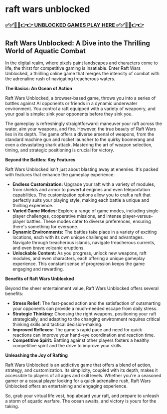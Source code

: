 # raft wars unblocked

### [✅✅🔴🔴👉👉 UNBLOCKED GAMES PLAY HERE ✅✅🔴🔴👉👉](https://topstoryindia.com)

## Raft Wars Unblocked: A Dive into the Thrilling World of Aquatic Combat

In the digital realm, where pixels paint landscapes and characters come to life, the thirst for competitive gaming is insatiable. Enter Raft Wars Unblocked, a thrilling online game that merges the intensity of combat with the adrenaline rush of navigating treacherous waters. 

**The Basics: An Ocean of Action**

Raft Wars Unblocked, a browser-based game, throws you into a series of battles against AI opponents or friends in a dynamic underwater environment. You control a raft equipped with a variety of weaponry, and your goal is simple: sink your opponents before they sink you. 

The gameplay is refreshingly straightforward: maneuver your raft across the water, aim your weapons, and fire. However, the true beauty of Raft Wars lies in its depth. The game offers a diverse arsenal of weapons, from the standard machine gun and rocket launcher to the quirky boomerang and even a devastating shark attack. Mastering the art of weapon selection, timing, and strategic positioning is crucial for victory.

**Beyond the Battles: Key Features**

Raft Wars Unblocked isn't just about blasting away at enemies. It's packed with features that enhance the gameplay experience:

* **Endless Customization:** Upgrade your raft with a variety of modules, from shields and armor to powerful engines and even teleportation capabilities. The customization options allow you to craft a raft that perfectly suits your playing style, making each battle a unique and thrilling experience.
* **Varied Game Modes:** Explore a range of game modes, including single-player challenges, cooperative missions, and intense player-versus-player battles. These modes cater to diverse preferences, ensuring there's something for everyone.
* **Dynamic Environments:** The battles take place in a variety of exciting locations, each with its own unique challenges and advantages. Navigate through treacherous islands, navigate treacherous currents, and even brave volcanic eruptions. 
* **Unlockable Content:** As you progress, unlock new weapons, raft modules, and even characters, each offering a unique gameplay experience. This constant sense of progression keeps the game engaging and rewarding.

**Benefits of Raft Wars Unblocked**

Beyond the sheer entertainment value, Raft Wars Unblocked offers several benefits:

* **Stress Relief:** The fast-paced action and the satisfaction of outsmarting your opponents can provide a much-needed escape from daily stress. 
* **Strategic Thinking:** Choosing the right weapons, positioning your raft strategically, and adapting to the changing environment requires critical thinking skills and tactical decision-making. 
* **Improved Reflexes:** The game's rapid pace and need for quick reactions can improve your hand-eye coordination and reaction time.
* **Competitive Spirit:** Battling against other players fosters a healthy competitive spirit and the drive to improve your skills.

**Unleashing the Joy of Rafting**

Raft Wars Unblocked is an addictive game that offers a blend of action, strategy, and customization. Its simplicity, coupled with its depth, makes it accessible to players of all ages and skill levels. Whether you're a seasoned gamer or a casual player looking for a quick adrenaline rush, Raft Wars Unblocked offers an entertaining and engaging experience. 

So, grab your virtual life vest, hop aboard your raft, and prepare to unleash a storm of aquatic warfare. The ocean awaits, and victory is yours for the taking.